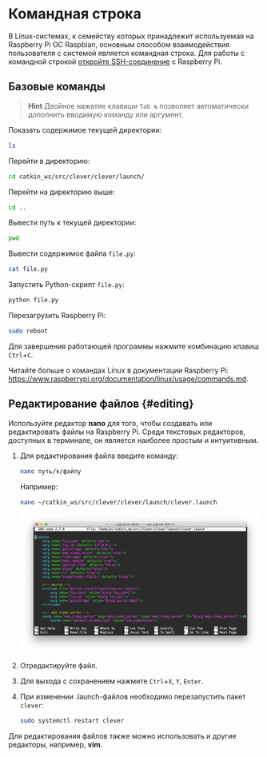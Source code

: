# Командная строка

В Linux-системах, к семейству которых принадлежит используемая на Raspberry Pi ОС Raspbian, основным способом взаимодействия пользователя с системой является командная строка. Для работы с командной строкой [откройте SSH-соединение](ssh.md) с Raspberry Pi.

## Базовые команды

> **Hint** Двойное нажатие клавиши `Tab ↹` позволяет автоматически дополнить вводимую команду или аргумент.

Показать содержимое текущей директории:

```bash
ls
```

Перейти в директорию:

```bash
cd catkin_ws/src/clever/clever/launch/
```

Перейти на директорию выше:

```bash
cd ..
```

Вывести путь к текущей директории:

```bash
pwd
```

Вывести содержимое файла `file.py`:

```bash
cat file.py
```

Запустить Python-скрипт `file.py`:

```bash
python file.py
```

Перезагрузить Raspberry Pi:

```bash
sudo reboot
```

Для завершения работающей программы нажмите комбинацию клавиш `Ctrl`+`C`.

Читайте больше о командах Linux в документации Raspberry Pi: https://www.raspberrypi.org/documentation/linux/usage/commands.md.

## Редактирование файлов {#editing}

Используйте редактор **nano** для того, чтобы создавать или редактировать файлы на Raspberry Pi. Среди текстовых редакторов, доступных в терминале, он является наиболее простым и интуитивным.

1. Для редактирования файла введите команду:

   ```bash
   nano путь/к/файлу
   ```

   Например:

   ```bash
   nano ~/catkin_ws/src/clever/clever/launch/clever.launch
   ```

   <img src="../assets/nano.png" alt="Редактирование файла в nano" data-action="zoom">
2. Отредактируйте файл.
3. Для выхода с сохранением нажмите `Ctrl`+`X`, `Y`, `Enter`.
4. При изменении .launch-файлов необходимо перезапустить пакет `clever`:

   ```bash
   sudo systemctl restart clever
   ```

Для редактирования файлов также можно использовать и другие редакторы, например, **vim**.
